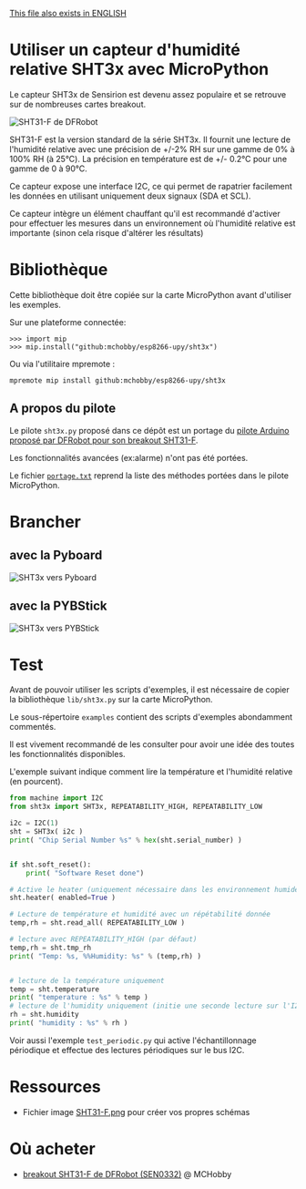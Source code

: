 [This file also exists in ENGLISH](readme_ENG.md)

# Utiliser un capteur d'humidité relative SHT3x avec MicroPython

Le capteur SHT3x de Sensirion est devenu assez populaire et se retrouve sur de nombreuses cartes breakout.

![SHT31-F de DFRobot](docs/_static/sht3x.jpg)

SHT31-F est la version standard de la série SHT3x. Il fournit une lecture de l'humidité relative avec une précision de +/-2% RH sur une gamme de 0% à 100% RH (à 25°C). La précision en température est de +/- 0.2°C pour une gamme de 0 à 90°C.

Ce capteur expose une interface I2C, ce qui permet de rapatrier facilement les données en utilisant uniquement deux signaux (SDA et SCL).

Ce capteur intègre un élément chauffant qu'il est recommandé d'activer pour effectuer les mesures dans un environnement où l'humidité relative est importante (sinon cela risque d'altérer les résultats)

# Bibliothèque

Cette bibliothèque doit être copiée sur la carte MicroPython avant d'utiliser les exemples.

Sur une plateforme connectée:

```
>>> import mip
>>> mip.install("github:mchobby/esp8266-upy/sht3x")
```

Ou via l'utilitaire mpremote :

```
mpremote mip install github:mchobby/esp8266-upy/sht3x
```

## A propos du pilote

Le pilote `sht3x.py` proposé dans ce dépôt est un portage du [pilote Arduino proposé par DFRobot pour son breakout SHT31-F](https://www.dfrobot.com/product-2015.html).

Les fonctionnalités avancées (ex:alarme) n'ont pas été portées.

Le fichier [`portage.txt`](docs/portage.txt) reprend la liste des méthodes portées dans le pilote MicroPython.

# Brancher

## avec la Pyboard

![SHT3x vers Pyboard ](docs/_static/sht3x-to-pyboard.jpg)

## avec la PYBStick

![SHT3x vers PYBStick](docs/_static/sht3x-to-pybstick.jpg)

# Test

Avant de pouvoir utiliser les scripts d'exemples, il est nécessaire de copier la bibliothèque `lib/sht3x.py` sur la carte MicroPython.

Le sous-répertoire `examples` contient des scripts d'exemples abondamment commentés.

Il est vivement recommandé de les consulter pour avoir une idée des toutes les fonctionnalités disponibles.

L'exemple suivant indique comment lire la température et l'humidité relative (en pourcent).

``` python
from machine import I2C
from sht3x import SHT3x, REPEATABILITY_HIGH, REPEATABILITY_LOW

i2c = I2C(1)
sht = SHT3x( i2c )
print( "Chip Serial Number %s" % hex(sht.serial_number) )


if sht.soft_reset():
	print( "Software Reset done")

# Active le heater (uniquement nécessaire dans les environnement humides)
sht.heater( enabled=True )

# Lecture de température et humidité avec un répétabilité donnée
temp,rh = sht.read_all( REPEATABILITY_LOW )

# lecture avec REPEATABILITY_HIGH (par défaut)
temp,rh = sht.tmp_rh
print( "Temp: %s, %%Humidity: %s" % (temp,rh) )


# lecture de la température uniquement
temp = sht.temperature
print( "temperature : %s" % temp )
# lecture de l'humidity uniquement (initie une seconde lecture sur l'I2C)
rh = sht.humidity
print( "humidity : %s" % rh )
```

Voir aussi l'exemple `test_periodic.py` qui active l'échantillonnage périodique et effectue des lectures périodiques sur le bus I2C.

# Ressources

* Fichier image [SHT31-F.png](docs/SHT31-F.png) pour créer vos propres schémas

# Où acheter
* [breakout SHT31-F de DFRobot (SEN0332)](https://shop.mchobby.be/fr/environnemental-press-temp-hrel-gaz/1882-sht31-f-capteur-d-humidite-et-temperature-3232100018822-dfrobot.html) @ MCHobby
